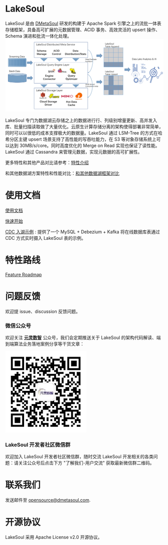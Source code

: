# LakeSoul
LakeSoul 是由 [DMetaSoul](https://www.dmetasoul.com) 研发的构建于 Apache Spark 引擎之上的流批一体表存储框架，具备高可扩展的元数据管理、ACID 事务、高效灵活的 upsert 操作、Schema 演进和批流一体化处理。
![LakeSoul 架构](doc/LakeSoul.png)

LakeSoul 专门为数据湖云存储之上的数据进行行、列级别增量更新、高并发入库、批量扫描读取做了大量优化。云原生计算存储分离的架构使得部署非常简单，同时可以以很低的成本支撑极大的数据量。LakeSoul 通过 LSM-Tree 的方式在哈希分区主键 upsert 场景支持了高性能的写吞吐能力，在 S3 等对象存储系统上可以达到 30MB/s/core。同时高度优化的 Merge on Read 实现也保证了读性能。LakeSoul 通过 Cassandra 来管理元数据，实现元数据的高可扩展性。

更多特性和其他产品对比请参考：[特性介绍](../../wiki/Home-zh-CN)

和其他数据湖方案特性和性能对比：[和其他数据湖框架对比](../../wiki/%E5%92%8C%E5%85%B6%E4%BB%96%E6%95%B0%E6%8D%AE%E6%B9%96%E6%A1%86%E6%9E%B6%E5%AF%B9%E6%AF%94)

# 使用文档
[使用文档](../../wiki/%E4%BD%BF%E7%94%A8%E6%96%87%E6%A1%A3)

[快速开始](../../wiki/%E5%BF%AB%E9%80%9F%E5%BC%80%E5%A7%8B)

[CDC 入湖示例](examples/cdc_ingestion_debezium) : 提供了一个 MySQL + Debezium + Kafka 将在线数据库表通过 CDC 方式实时摄入 LakeSoul 表的示例。

# 特性路线
[Feature Roadmap](#Feature-Roadmap)

# 问题反馈

欢迎提 issue、discussion 反馈问题。

### 微信公众号
欢迎关注 <u>**元灵数智**</u> 公众号，我们会定期推送关于 LakeSoul 的架构代码解读、端到端算法业务落地案例分享等干货文章：

![元灵数智公众号](doc/%E5%85%83%E7%81%B5%E6%95%B0%E6%99%BA%E5%85%AC%E4%BC%97%E5%8F%B7.jpg)

### LakeSoul 开发者社区微信群
欢迎加入 LakeSoul 开发者社区微信群，随时交流 LakeSoul 开发相关的各类问题：请关注公众号后点击下方 "了解我们-用户交流" 获取最新微信群二维码。

# 联系我们
发送邮件至 [opensource@dmetasoul.com](mailto:opensource@dmetasoul.com).

# 开源协议
LakeSoul 采用 Apache License v2.0 开源协议。
